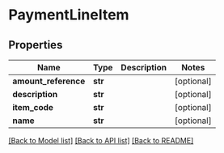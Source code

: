 # PaymentLineItem

## Properties
Name | Type | Description | Notes
------------ | ------------- | ------------- | -------------
**amount_reference** | **str** |  | [optional] 
**description** | **str** |  | [optional] 
**item_code** | **str** |  | [optional] 
**name** | **str** |  | [optional] 

[[Back to Model list]](../README.md#documentation-for-models) [[Back to API list]](../README.md#documentation-for-api-endpoints) [[Back to README]](../README.md)


